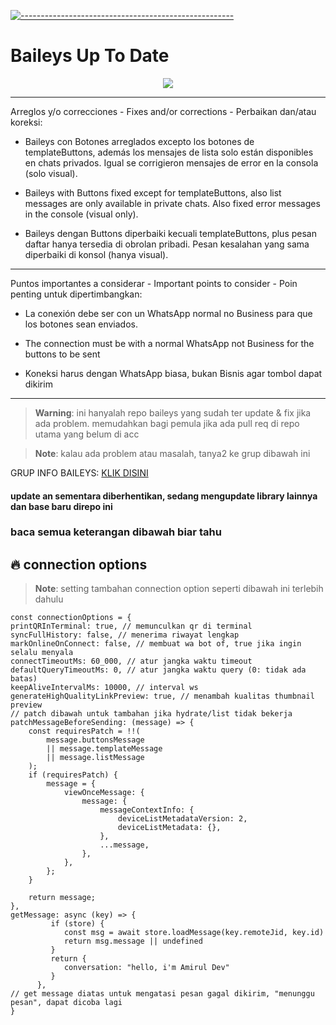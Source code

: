 [![-----------------------------------------------------](https://raw.githubusercontent.com/andreasbm/readme/master/assets/lines/colored.png)](#table-of-contents)
# Baileys Up To Date
 
 <p align="center">
<img width="" src="https://img.shields.io/github/repo-size/amiruldev20/baileys?color=green&label=Repo%20Size&style=for-the-badge&logo=appveyor">
</p>

 ------
 Arreglos y/o correcciones - Fixes and/or corrections - Perbaikan dan/atau koreksi:
 
 - Baileys con Botones arreglados excepto los botones de templateButtons, además los mensajes de lista solo están disponibles en chats privados. Igual se corrigieron mensajes de error en la consola (solo visual).
 
 - Baileys with Buttons fixed except for templateButtons, also list messages are only available in private chats. Also fixed error messages in the console (visual only).
 
 - Baileys dengan Buttons diperbaiki kecuali templateButtons, plus pesan daftar hanya tersedia di obrolan pribadi. Pesan kesalahan yang sama diperbaiki di konsol (hanya visual).
 ------
 Puntos importantes a considerar - Important points to consider - Poin penting untuk dipertimbangkan:
 
 - La conexión debe ser con un WhatsApp normal no Business para que los botones sean enviados.
 
 - The connection must be with a normal WhatsApp not Business for the buttons to be sent
 
 - Koneksi harus dengan WhatsApp biasa, bukan Bisnis agar tombol dapat dikirim
 ------

 > **Warning**: ini hanyalah repo baileys yang sudah ter update & fix jika ada problem. memudahkan bagi pemula jika ada pull req di repo utama yang belum di acc
 
 > **Note**: kalau ada problem atau masalah, tanya2 ke grup dibawah ini
 
 
GRUP INFO BAILEYS: [KLIK DISINI](https://chat.whatsapp.com/Htfi5uzYWOt0ekPu66YK4Y)

#### update an sementara diberhentikan, sedang mengupdate library lainnya dan base baru direpo ini

### baca semua keterangan dibawah biar tahu

## 🔥 connection options
> **Note**: setting tambahan connection option seperti dibawah ini terlebih dahulu
```
const connectionOptions = {
printQRInTerminal: true, // memunculkan qr di terminal
syncFullHistory: false, // menerima riwayat lengkap
markOnlineOnConnect: false, // membuat wa bot of, true jika ingin selalu menyala
connectTimeoutMs: 60_000, // atur jangka waktu timeout
defaultQueryTimeoutMs: 0, // atur jangka waktu query (0: tidak ada batas)
keepAliveIntervalMs: 10000, // interval ws
generateHighQualityLinkPreview: true, // menambah kualitas thumbnail preview
// patch dibawah untuk tambahan jika hydrate/list tidak bekerja
patchMessageBeforeSending: (message) => {
    const requiresPatch = !!(
        message.buttonsMessage 
        || message.templateMessage
        || message.listMessage
    );
    if (requiresPatch) {
        message = {
            viewOnceMessage: {
                message: {
                    messageContextInfo: {
                        deviceListMetadataVersion: 2,
                        deviceListMetadata: {},
                    },
                    ...message,
                },
            },
        };
    }

    return message;
},
getMessage: async (key) => {
         if (store) {
            const msg = await store.loadMessage(key.remoteJid, key.id)
            return msg.message || undefined
         }
         return {
            conversation: "hello, i'm Amirul Dev"
         }
      },
// get message diatas untuk mengatasi pesan gagal dikirim, "menunggu pesan", dapat dicoba lagi
}
```
